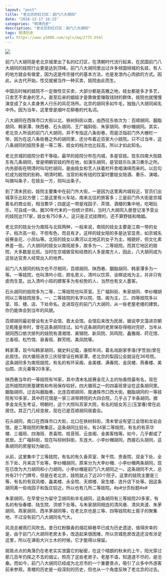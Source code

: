 ```yaml
---
layout: "post"
title: "老北京的红灯区：前门八大胡同"
date: "2018-12-17 16:15"
categories: "明清历史"
description: "老北京的红灯区：前门八大胡同"
tags: 明清历史
url: https://www.y5000.com/zgls/mq/2775.html
---
```






![](https://img.y5000.com/uploads/allimg/160615/4-1606152240435L.jpg)

前门八大胡同是老北京城里出了名的红灯区，在清朝时代流行起来，在民国前门八大胡同的妓院行业更是达到顶峰。前门八大胡同里出过许多倾国倾城的名妓，有人的地方就会有做爱，因为这是传宗接代的基本方法，也是发泄内心肉欲的方式。因此，从古代开始，性交就被当作一种买卖，妓院由此而生。

中国古时候的妓院不一定做性交买卖，大部分都是高雅之地，妓女都是多才多艺，只卖艺不卖身的艺人。直至后来的娼妓才是靠做爱赚取钱财的群体，妓院也就慢慢演变成了女人卖身男人行乐的风花场所。北京的胡同多如牛毛，独独八大胡同闻名中外。因为当年，这里曾是烟叶花柳巷的代名词。

八大胡同在西珠市口大街以北、铁树斜街以南，由西往东依次为：百顺胡同、胭脂胡同、韩家潭、陕西巷、石头胡同、王广福斜街、朱家胡同、李纱帽胡同。其实，老北京人所说的前门八大胡同，并不专指这八条街巷，而是泛指前门外大栅栏一带，因为在这八条街巷之外的胡同里，还分布着近百家大小妓院。只不过当年，这八条胡同的妓院多是一等二等，妓女的档次也比较高，所以才如此知名。

老北京城的妓院分若干等级。最早的妓院分布在内城，多是官妓。现东四南大街路东有几条胡同，曾是明朝官妓的所在地，如演乐胡同，是官妓乐队演习奏乐之所。内务部街在明清时叫勾栏胡同，是由妓女和艺人扶着栏杆卖唱演绎而来的。以后勾栏成为妓院的别称。明清时期，当官的和有钱的饮宴时要妓女陪酒、奏乐、演唱，叫做叫条子，在妓女一方，则叫出条子。

到了清末民初，妓院主要集中在前门外大街，一是因为这里离内城较近，官员们出城享乐比较方便；二是这里有火车站，南来北往的旅客多；三是前门外大街是京城着名的商业街，相当繁华；四是这一带是戏园子、茶馆、酒楼的集中地，吃喝玩乐，可自成一体。据30年代末的一份统计资料，当时八大胡同入册登记准予营业的妓院达117家，妓女有750多人，这只是正式挂牌的，还不算野妓和暗娼。

老北京的妓女分为南班与北班两种，一般来说，南班的妓女主要是江南一带的女子，档次高一些，不但有色，而且有才。这样的妓女陪的多是达官显贵，如京城名妓赛金花、小凤仙等。北班的妓女以黄河以北地区的女子为主，相貌好，但文化素养差一些。八大胡同的妓女以南班居多，故多为一、二等妓院。而其它地区的妓院，大多数是北班。当时在京城做官和经商的人多是南方人，因此，八大胡同成为这些达官贵人经常出入的地界。

前门八大胡同的档次也不尽相同，百顺胡同、陕西巷、胭脂胡同、韩家潭多为一等。一等妓院，也叫清吟小班，顾名思义，清吟以饮茶、谈棋说戏为主，并非只有皮肉生意。出入清吟小班的嫖客多为有权势的人，当然也有文人墨客。

石头胡同的妓院多为二等，二等妓院也叫茶室。王广福斜街、朱家胡同、李纱帽胡同以三等妓院居多。一、二等妓院的名字以院、馆、阁为主，三、四等妓院多以室、班、楼、店、下处命名。走进现在的前门八大胡同，从一些老屋老楼的建筑，你仍能体会到当年的风貌。

百顺胡同最初曾设有太平会馆、晋太会馆。会馆后来改为民居，据说李文藻进京朝见乾隆皇帝时，曾在这条胡同住过。如今这条胡同的老房保存得相对完好，当年从胡同西口依次排列的妓院有潇湘馆、美锦院、新凤院、凤鸣院、鑫雅阁、莳花馆、兰香班、松竹馆、泉香班、群芳院、美凤院等。

韩家潭，现今叫韩家胡同，据史料记载，康熙年间，着名戏剧家李渔(字笠翁)曾在此居住。四大徽班进京三庆班曾设在韩家潭，老北京的梨园公会就设在36号院。这条胡同多为南班妓院，有名的有环采阁、金美楼、满春院、金凤楼、燕春楼、美仙院、庆元春等20多家。

陕西巷当年的一等妓院有16家，其中清末名妓赛金花入主的怡香院最有名，现在这所妓院的房屋建筑和布局保存较好。四大徽班之一的四喜班曾设在这条胡同里。胭脂胡同，过去叫胭脂巷，北连百顺胡同、南通珠市口西大街。胭脂胡同的一等妓院有10多家，其中莳花馆是一家三进带跨院的大四合院，几乎占了半条胡同。据李金龙先生考证，明朝时，这个大院叫苏家大院，有名的妓女苏三(玉堂春)曾在此居住。其正门几经变故，现在已是百顺胡同居委会。

石头胡同，南口在西珠市口大街，北口在铁树斜街，清末曾设有望江会馆和龙岩会馆，是二等妓院的聚集区。这条胡同比较长，有24家二等妓院，有名的有茶华楼、三福班、四海班、贵喜院、桂音班、云良阁、金美客栈等。如今，几乎都成了民居。王广福斜街，现在叫棕树斜街，东连大、小李纱帽胡同，西接石头胡同，这条胡同的房屋较为破旧。

从前，这里集中了三等妓院，有名的有久香茶室、聚千院、贵香院、双金下处、全乐下处、月来店下处等。李纱帽胡同，原来分为大李纱帽、小李纱帽两条胡同，现在已改为大力胡同和小力胡同。小李纱帽是前门八大胡同之一。这条胡同不大，总共有21个门牌号，但是在老北京，妓院就占了近20个院子。这里的妓院主要是三等，有名的有双凤楼、鑫美楼、永全院、天顺楼、泉生楼、连升店下处等。因这条胡同离一些戏园子和饭庄较近，所以也有几所二等妓院。#p#分页标题#e#

朱家胡同，在早曾分为留守卫胡同和羊毛胡同，这条胡同有三等妓院20多家，有名的有怡春楼、陆生院、洪顺下处等。与朱家胡同相连的清风巷、清风夹道、朱茅胡同、燕家胡同、西羊茅胡同等，在老北京也是三等、四等妓院和土窑子的聚集地，不过没有前门八大胡同名气大。

风流总被雨打风吹去。昔日红粉飘香的烟花柳巷早已成为历史遗迹，值得庆幸的是，由于前门八大胡同老房太多，改造起来很困难，所以京城危房改造还没有涉足这里，所以在满街大兴土木的时候，它才能得以保留。

斑斑点点的角落仍在老老实实泄露它的秘密，在这个晴朗的秋末的上午，阳光穿过那几百年仍挥之不去的烟尘，照亮了这些老房子。老屋不语，知道道不尽的，是沧桑。而如今，前门八大胡同已经成为北京市的一个重要景点，吸引了众多中外游客前来参观，青楼的历史是一段深刻的历史，但也从一个角度反映了老北京的过去。
